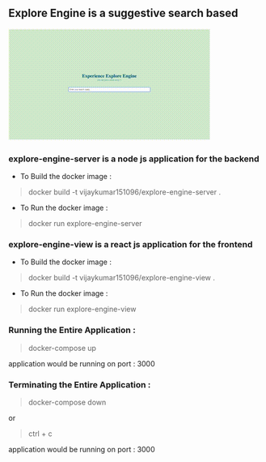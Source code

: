 ## Explore Engine is a suggestive search based

![search_demo.gif](search_demo.gif)

### explore-engine-server is a node js application for the backend

- To Build the docker image :
> docker build -t vijaykumar151096/explore-engine-server .

- To Run the docker image :
> docker run explore-engine-server 

### explore-engine-view is a react js application for the frontend

- To Build the docker image :
> docker build -t vijaykumar151096/explore-engine-view .

- To Run the docker image :
> docker run explore-engine-view 


### Running the Entire Application : 

> docker-compose up 

application would be running on port : 3000

### Terminating the Entire Application :

> docker-compose down 

or 

> ctrl + c

application would be running on port : 3000
